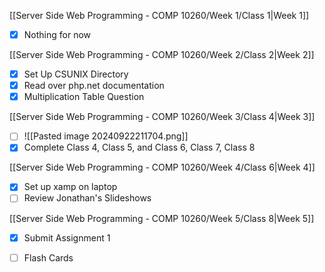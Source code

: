 [[Server Side Web Programming - COMP 10260/Week 1/Class 1|Week 1]]

- [x] Nothing for now

[[Server Side Web Programming - COMP 10260/Week 2/Class 2|Week 2]]

- [x] Set Up CSUNIX Directory
- [x] Read over php.net documentation
- [x] Multiplication Table Question

[[Server Side Web Programming - COMP 10260/Week 3/Class 4|Week 3]]

- [ ] ![[Pasted image 20240922211704.png]]
- [x] Complete Class 4, Class 5, and Class 6, Class 7, Class 8

[[Server Side Web Programming - COMP 10260/Week 4/Class 6|Week 4]]

- [x] Set up xamp on laptop
- [ ] Review Jonathan's Slideshows

[[Server Side Web Programming - COMP 10260/Week 5/Class 8|Week 5]]

- [x] Submit Assignment 1
- [ ] Flash Cards

